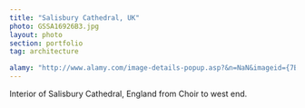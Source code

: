 ```yaml
---
title: "Salisbury Cathedral, UK"
photo: GSSA16926B3.jpg 
layout: photo 
section: portfolio 
tag: architecture

alamy: "http://www.alamy.com/image-details-popup.asp?&n=NaN&imageid={7BCB1BE0-8A0E-40B8-B783-CE8BD353FB60}"
--- 
```


Interior of Salisbury Cathedral, England from Choir to west end.
